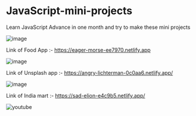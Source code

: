 # JavaScript-mini-projects

Learn JavaScript Advance in one month and try to make these mini projects 


 ![image](https://user-images.githubusercontent.com/97376332/165949968-3a287e40-5ad5-41bd-a06c-32d8337c3cc9.png)

Link of Food App :- https://eager-morse-ee7970.netlify.app

![image](https://user-images.githubusercontent.com/97376332/165950845-ffe71e19-11ff-4e87-8bdc-2ab1e7d0be36.png)

Link of Unsplash app :- https://angry-lichterman-0c0aa6.netlify.app/

![image](https://user-images.githubusercontent.com/97376332/165951113-e6c0943a-682d-40b5-9593-18017882af38.png)

Link of India mart :- https://sad-elion-e4c9b5.netlify.app/

![youtube](https://user-images.githubusercontent.com/97376332/165954933-83d2cfb1-e054-4926-9dcb-9f91f503fbf5.png)

